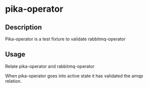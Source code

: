 # pika-operator

## Description

Pika-operator is a test fixture to validate rabbitmq-operator

## Usage

Relate pika-operator and rabbitmq-operator

When pika-operator goes into active state it has validated the amqp relation.
